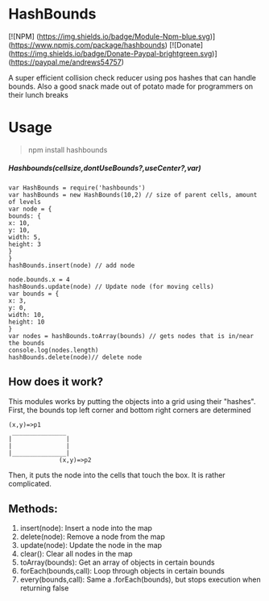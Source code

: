 # HashBounds

[![NPM] (https://img.shields.io/badge/Module-Npm-blue.svg)] (https://www.npmjs.com/package/hashbounds)
[![Donate] (https://img.shields.io/badge/Donate-Paypal-brightgreen.svg)] (https://paypal.me/andrews54757)

A super efficient collision check reducer using pos hashes that can handle bounds. Also a good snack made out of potato made for programmers on their lunch breaks

# Usage
> npm install hashbounds

##### Hashbounds(cellsize,dontUseBounds?,useCenter?,var)

```
var HashBounds = require('hashbounds')
var hashBounds = new HashBounds(10,2) // size of parent cells, amount of levels
var node = {
bounds: {
x: 10,
y: 10,
width: 5,
height: 3
}
}
hashBounds.insert(node) // add node

node.bounds.x = 4
hashBounds.update(node) // Update node (for moving cells)
var bounds = {
x: 3,
y: 0,
width: 10,
height: 10
}
var nodes = hashBounds.toArray(bounds) // gets nodes that is in/near the bounds
console.log(nodes.length)
hashBounds.delete(node)// delete node
```




## How does it work?
This modules works by putting the objects into a grid using their "hashes". First, the bounds top left corner and bottom right corners are determined

```
(x,y)=>p1 
 _______________
|               |
|               |
|_______________|
              (x,y)=>p2
```

Then, it puts the node into the cells that touch the box. It is rather complicated.


## Methods:

1. insert(node): Insert a node into the map
2. delete(node): Remove a node from the map
3. update(node): Update the node in the map
4. clear(): Clear all nodes in the map
5. toArray(bounds): Get an array of objects in certain bounds
6. forEach(bounds,call): Loop through objects in certain bounds
7. every(bounds,call): Same a .forEach(bounds), but stops execution when returning false

